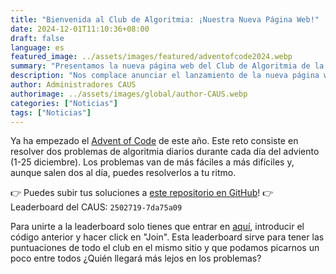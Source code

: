 ```yaml
---
title: "Bienvenida al Club de Algoritmia: ¡Nuestra Nueva Página Web!"
date: 2024-12-01T11:10:36+08:00
draft: false
language: es
featured_image: ../assets/images/featured/adventofcode2024.webp
summary: "Presentamos la nueva página web del Club de Algoritmia de la Universidad de Sevilla. Descubre nuestras actividades, eventos y cómo puedes unirte a nosotros."
description: "Nos complace anunciar el lanzamiento de la nueva página web del Club de Algoritmia de la Universidad de Sevilla. En esta publicación, te presentamos nuestra misión, nuestras actividades principales, y cómo puedes formar parte de esta apasionante comunidad dedicada a la programación y la resolución de problemas algorítmicos."
author: Administradores CAUS
authorimage: ../assets/images/global/author-CAUS.webp
categories: ["Noticias"]
tags: ["Noticias"]
---
```



Ya ha empezado el [Advent of Code]( https://adventofcode.com/ ) de este año. Este reto consiste en resolver dos problemas de algoritmia diarios durante cada día del adviento (1-25 diciembre). Los problemas van de más fáciles a más difíciles y, aunque salen dos al día, puedes resolverlos a tu ritmo.

👉 Puedes subir tus soluciones a [este repositorio en GitHub]( https://github.com/algoritmiaUS/advent-of-code )!
👉 Leaderboard del CAUS: `2502719-7da75a09`

Para unirte a la leaderboard solo tienes que entrar en [aquí]( https://adventofcode.com/2024/leaderboard/private ), introducir el código anterior y hacer click en "Join". Esta leaderboard sirve para tener las puntuaciones de todo el club en el mismo sitio y que podamos picarnos un poco entre todos ¿Quién llegará más lejos en los problemas?